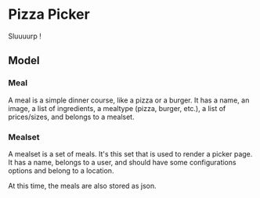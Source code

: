 # Pizza Picker

Sluuuurp !


## Model

### Meal

A meal is a simple dinner course, like a pizza or a burger. It has a name, an image, a list of ingredients, a mealtype (pizza, burger, etc.), a list of prices/sizes, and belongs to a mealset.

### Mealset

A mealset is a set of meals. It's this set that is used to render a picker page. It has a name, belongs to a user, and should have some configurations options and belong to a location.

At this time, the meals are also stored as json.
